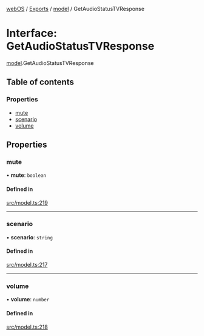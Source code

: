 [webOS](../README.md) / [Exports](../modules.md) / [model](../modules/model.md) / GetAudioStatusTVResponse

# Interface: GetAudioStatusTVResponse

[model](../modules/model.md).GetAudioStatusTVResponse

## Table of contents

### Properties

- [mute](model.GetAudioStatusTVResponse.md#mute)
- [scenario](model.GetAudioStatusTVResponse.md#scenario)
- [volume](model.GetAudioStatusTVResponse.md#volume)

## Properties

### mute

• **mute**: `boolean`

#### Defined in

[src/model.ts:219](https://github.com/Dabolus/webos-tv/blob/5769651/src/model.ts#L219)

___

### scenario

• **scenario**: `string`

#### Defined in

[src/model.ts:217](https://github.com/Dabolus/webos-tv/blob/5769651/src/model.ts#L217)

___

### volume

• **volume**: `number`

#### Defined in

[src/model.ts:218](https://github.com/Dabolus/webos-tv/blob/5769651/src/model.ts#L218)
